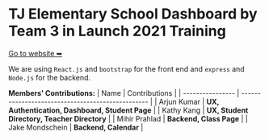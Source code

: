 # TJ Elementary School Dashboard by Team 3 in Launch 2021 Training
[Go to website ➥](https://tj-elementary-dashboard.vercel.app)

We are using `React.js` and `bootstrap` for the front end and `express` and `Node.js` for the backend.

**Members' Contributions:**
| Name             | Contributions                                     |
| ---------------- | ------------------------------------------------- |
| Arjun Kumar      | **UX, Authentication, Dashboard, Student Page**   |
| Kathy Kang       | **UX, Student Directory, Teacher Directory**      |
| Mihir Prahlad    | **Backend, Class Page**                           |
| Jake Mondschein  | **Backend, Calendar**                             |


